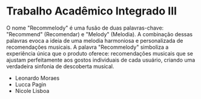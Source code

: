 # Trabalho Acadêmico Integrado III

O nome "Recommelody" é uma fusão de duas palavras-chave: "Recommend" (Recomendar) e "Melody" (Melodia). A combinação dessas palavras evoca a ideia de uma melodia harmoniosa e personalizada de recomendações musicais. A palavra "Recommelody" simboliza a experiência única que o produto oferece: recomendações musicais que se ajustam perfeitamente aos gostos individuais de cada usuário, criando uma verdadeira sinfonia de descoberta musical.

- Leonardo Moraes
- Lucca Pagin
- Nicole Lisboa
